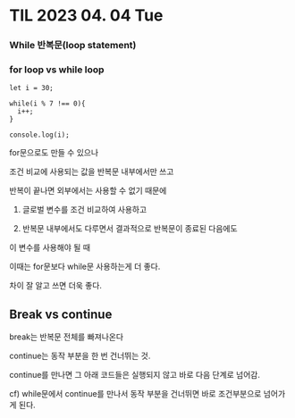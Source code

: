 # TIL 2023 04. 04 Tue

### While 반복문(loop statement)

### for loop vs while loop
```
let i = 30;

while(i % 7 !== 0){
  i++;
}

console.log(i);
```

for문으로도 만들 수 있으나

조건 비교에 사용되는 값을 반복문 내부에서만 쓰고

반복이 끝나면 외부에서는 사용할 수 없기 때문에

1. 글로벌 변수를 조건 비교하여 사용하고

2. 반복문 내부에서도 다루면서 결과적으로 반복문이 종료된 다음에도

이 변수를 사용해야 될 때 

이때는 for문보다  while문 사용하는게 더 좋다.

차이 잘 알고 쓰면 더욱 좋다. 


## Break vs continue

break는 반복문 전체를 빠져나온다

continue는 동작 부분을 한 번 건너뛰는 것. 

continue를 만나면 그 아래 코드들은 실행되지 않고 바로 다음 단계로 넘어감. 

cf) while문에서 continue를 만나서 동작 부분을 건너뛰면 바로 조건부분으로 넘어가게 된다. 

